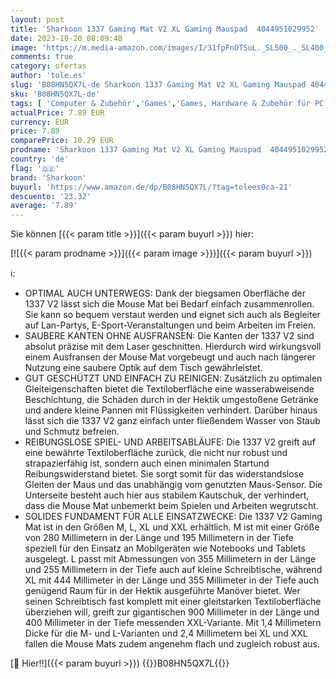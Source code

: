 ```yaml
---
layout: post
title: 'Sharkoon 1337 Gaming Mat V2 XL Gaming Mauspad  4044951029952'
date: 2023-10-20 08:09:48
image: 'https://m.media-amazon.com/images/I/31fpFnOTSuL._SL500_._SL400_.jpg'
comments: true
category: ofertas
author: 'tole.es'
slug: 'B08HN5QX7L-de Sharkoon 1337 Gaming Mat V2 XL Gaming Mauspad 4044951029952'
sku: 'B08HN5QX7L-de'
tags: [ 'Computer & Zubehör','Games','Games, Hardware & Zubehör für PC','Gaming-Mauspads für PC','Mauspads','Mäuse, Tastaturen & Eingabegeräte','Tastatur- & Maus-Zubehör','Zubehör für PC','sharkoon','🇩🇪', ]
actualPrice: 7.89 EUR
currency: EUR
price: 7.89
comparePrice: 10.29 EUR
prodname: 'Sharkoon 1337 Gaming Mat V2 XL Gaming Mauspad  4044951029952'
country: 'de'
flag: '🇩🇪'
brand: 'Sharkoon'
buyurl: 'https://www.amazon.de/dp/B08HN5QX7L/?tag=tolees0ca-21'
descuento: '23.32'
average: '7.89'
---
```


Sie können [{{< param title >}}]({{< param buyurl >}}) hier:

[![{{< param prodname >}}]({{< param image >}})]({{< param buyurl >}})

ℹ️:

- OPTIMAL AUCH UNTERWEGS: Dank der biegsamen Oberfläche der 1337 V2 lässt sich die Mouse Mat bei Bedarf einfach zusammenrollen. Sie kann so bequem verstaut werden und eignet sich auch als Begleiter auf Lan-Partys, E-Sport-Veranstaltungen und beim Arbeiten im Freien.
- SAUBERE KANTEN OHNE AUSFRANSEN: Die Kanten der 1337 V2 sind absolut präzise mit dem Laser geschnitten. Hierdurch wird wirkungsvoll einem Ausfransen der Mouse Mat vorgebeugt und auch nach längerer Nutzung eine saubere Optik auf dem Tisch gewährleistet.
- GUT GESCHÜTZT UND EINFACH ZU REINIGEN: Zusätzlich zu optimalen Gleiteigenschaften bietet die Textiloberfläche eine wasserabweisende Beschichtung, die Schäden durch in der Hektik umgestoßene Getränke und andere kleine Pannen mit Flüssigkeiten verhindert. Darüber hinaus lässt sich die 1337 V2 ganz einfach unter fließendem Wasser von Staub und Schmutz befreien.
- REIBUNGSLOSE SPIEL- UND ARBEITSABLÄUFE: Die 1337 V2 greift auf eine bewährte Textiloberfläche zurück, die nicht nur robust und strapazierfähig ist, sondern auch einen minimalen Startund Reibungswiderstand bietet. Sie sorgt somit für das widerstandslose Gleiten der Maus und das unabhängig vom genutzten Maus-Sensor. Die Unterseite besteht auch hier aus stabilem Kautschuk, der verhindert, dass die Mouse Mat unbemerkt beim Spielen und Arbeiten wegrutscht.
- SOLIDES FUNDAMENT FÜR ALLE EINSATZWECKE: Die 1337 V2 Gaming Mat ist in den Größen M, L, XL und XXL erhältlich. M ist mit einer Größe von 280 Millimetern in der Länge und 195 Millimetern in der Tiefe speziell für den Einsatz an Mobilgeräten wie Notebooks und Tablets ausgelegt. L passt mit Abmessungen von 355 Millimetern in der Länge und 255 Millimetern in der Tiefe auch auf kleine Schreibtische, während XL mit 444 Millimeter in der Länge und 355 Millimeter in der Tiefe auch genügend Raum für in der Hektik ausgeführte Manöver bietet. Wer seinen Schreibtisch fast komplett mit einer gleitstarken Textiloberfläche überziehen will, greift zur gigantischen 900 Millimeter in der Länge und 400 Millimeter in der Tiefe messenden XXL-Variante. Mit 1,4 Millimetern Dicke für die M- und L-Varianten und 2,4 Millimetern bei XL und XXL fallen die Mouse Mats zudem angenehm flach und zugleich robust aus.

[🛒 Hier!!]({{< param buyurl >}})
{{<world>}}B08HN5QX7L{{</world>}}

